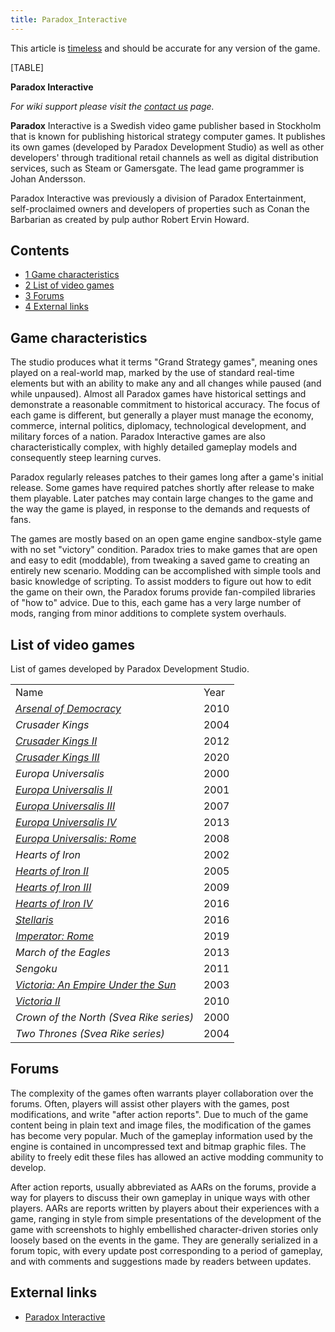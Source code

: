 ```yaml
---
title: Paradox_Interactive
---
```



This article is [timeless](/wiki/Category:Timeless "Category:Timeless")
and should be accurate for any version of the game.

[TABLE]

**Paradox Interactive**

*For wiki support please visit the [contact
us](/wiki/index.php?title=Contact_us&action=edit&redlink=1 "Contact us (page does not exist)")
page.*  

**Paradox** Interactive is a Swedish video game publisher based in
Stockholm that is known for publishing historical strategy computer
games. It publishes its own games (developed by Paradox Development
Studio) as well as other developers' through traditional retail channels
as well as digital distribution services, such as Steam or Gamersgate.
The lead game programmer is Johan Andersson.

Paradox Interactive was previously a division of Paradox Entertainment,
self-proclaimed owners and developers of properties such as Conan the
Barbarian as created by pulp author Robert Ervin Howard.

## Contents

-   [ 1 Game characteristics ](#Game_characteristics)
-   [ 2 List of video games ](#List_of_video_games)
-   [ 3 Forums ](#Forums)
-   [ 4 External links ](#External_links)

##  Game characteristics 

The studio produces what it terms "Grand Strategy games", meaning ones
played on a real-world map, marked by the use of standard real-time
elements but with an ability to make any and all changes while paused
(and while unpaused). Almost all Paradox games have historical settings
and demonstrate a reasonable commitment to historical accuracy. The
focus of each game is different, but generally a player must manage the
economy, commerce, internal politics, diplomacy, technological
development, and military forces of a nation. Paradox Interactive games
are also characteristically complex, with highly detailed gameplay
models and consequently steep learning curves.

Paradox regularly releases patches to their games long after a game's
initial release. Some games have required patches shortly after release
to make them playable. Later patches may contain large changes to the
game and the way the game is played, in response to the demands and
requests of fans.

The games are mostly based on an open game engine sandbox-style game
with no set "victory" condition. Paradox tries to make games that are
open and easy to edit (moddable), from tweaking a saved game to creating
an entirely new scenario. Modding can be accomplished with simple tools
and basic knowledge of scripting. To assist modders to figure out how to
edit the game on their own, the Paradox forums provide fan-compiled
libraries of "how to" advice. Due to this, each game has a very large
number of mods, ranging from minor additions to complete system
overhauls.

##  List of video games 

List of games developed by Paradox Development Studio.

|                                                                                                                                    |      |
|------------------------------------------------------------------------------------------------------------------------------------|------|
| Name                                                                                                                               | Year |
| *[Arsenal of Democracy](https://aod.paradoxwikis.com/Main_Page "aod:Main Page")*                                                   | 2010 |
| *Crusader Kings*                                                                                                                   | 2004 |
| *[Crusader Kings II](https://ck2.paradoxwikis.com/Crusader_Kings_II_Wiki "ckii:Crusader Kings II Wiki")*                           | 2012 |
| *[Crusader Kings III](https://ck3.paradoxwikis.com/Crusader_Kings_III_Wiki "ck3:Crusader Kings III Wiki")*                         | 2020 |
| *Europa Universalis*                                                                                                               | 2000 |
| *[Europa Universalis II](https://eu2.paradoxwikis.com/Main_Page "eu2:Main Page")*                                                  | 2001 |
| *[Europa Universalis III](https://eu3.paradoxwikis.com/Europa_Universalis_3_Wiki "eu3:Europa Universalis 3 Wiki")*                 | 2007 |
| *[Europa Universalis IV](https://eu4.paradoxwikis.com/Europa_Universalis_4_Wiki "eu4:Europa Universalis 4 Wiki")*                  | 2013 |
| *[Europa Universalis: Rome](https://eurome.paradoxwikis.com/Europa_Universalis:_Rome_Wiki "eurome:Europa Universalis: Rome Wiki")* | 2008 |
| *Hearts of Iron*                                                                                                                   | 2002 |
| *[Hearts of Iron II](https://hoi2.paradoxwikis.com/Main_Page "hoi2:Main Page")*                                                    | 2005 |
| *[Hearts of Iron III](https://hoi3.paradoxwikis.com/Hearts_of_Iron_3_Wiki "hoi3:Hearts of Iron 3 Wiki")*                           | 2009 |
| *[Hearts of Iron IV](http://hoi4.paradoxwikis.com/Hearts_of_Iron_4_Wiki "hoi4:Hearts of Iron 4 Wiki")*                             | 2016 |
| *[Stellaris](https://stellaris.paradoxwikis.com/Stellaris_Wiki "stella:Stellaris Wiki")*                                           | 2016 |
| *[Imperator: Rome](https://imperator.paradoxwikis.com/Imperator_Wiki "imperator:Imperator Wiki")*                                  | 2019 |
| *March of the Eagles*                                                                                                              | 2013 |
| *Sengoku*                                                                                                                          | 2011 |
| *[Victoria: An Empire Under the Sun](https://vic1.paradoxwikis.com/Main_Page "vic1:Main Page")*                                    | 2003 |
| *[Victoria II](https://vic2.paradoxwikis.com/Victoria_2_Wiki "v2:Victoria 2 Wiki")*                                                | 2010 |
| *Crown of the North (Svea Rike series)*                                                                                            | 2000 |
| *Two Thrones (Svea Rike series)*                                                                                                   | 2004 |

##  Forums 

The complexity of the games often warrants player collaboration over the
forums. Often, players will assist other players with the games, post
modifications, and write "after action reports". Due to much of the game
content being in plain text and image files, the modification of the
games has become very popular. Much of the gameplay information used by
the engine is contained in uncompressed text and bitmap graphic files.
The ability to freely edit these files has allowed an active modding
community to develop.

After action reports, usually abbreviated as AARs on the forums, provide
a way for players to discuss their own gameplay in unique ways with
other players. AARs are reports written by players about their
experiences with a game, ranging in style from simple presentations of
the development of the game with screenshots to highly embellished
character-driven stories only loosely based on the events in the game.
They are generally serialized in a forum topic, with every update post
corresponding to a period of gameplay, and with comments and suggestions
made by readers between updates.

##  External links 

-   [Paradox Interactive](http://www.paradoxplaza.com/)
